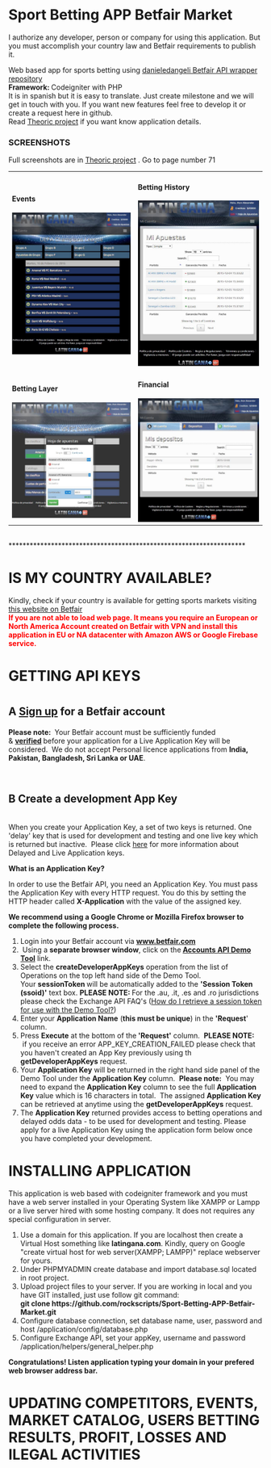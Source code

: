 <h1>Sport Betting APP Betfair Market</h1>
<p>I authorize any developer, person or company for using this application. But you must accomplish your country law and Betfair requirements to publish it.</p>
<p>
Web based app for sports betting using <a href="https://github.com/danieledangeli/betfair-php">danieledangeli Betfair API wrapper repository</a><br>
<b>Framework: </b>Codeigniter with PHP
<br>
It is in spanish but it is easy to translate. Just create milestone and we will get in touch with you. If you want new features feel free to develop it or create a request here in github.
<br>
Read <a href="https://github.com/rockscripts/Sport-Betting-APP-Betfair-Market/blob/master/Aplicacion%20para%20apuestas%20deportivas%20con%20cuotas%20de%20mercado.pdf">Theoric project</a> if you want know application details.
</p>
<h3>SCREENSHOTS</h3>
<p>Full screenshots are in <a href="https://github.com/rockscripts/Sport-Betting-APP-Betfair-Market/blob/master/Aplicacion%20para%20apuestas%20deportivas%20con%20cuotas%20de%20mercado.pdf">Theoric project</a> . Go to page number 71</p>
<p>
<table>
<tr>
<td>
    <div>
        <h4>Events</h4>
        <img src="readme_images/1.png" width="350"/>
    </div>
</td>
<td>
   <div>
        <h4>Betting History</h4>
        <img src="readme_images/3.png" width="350"/>
    </div>
</td>
</tr>
<tr>
<td>
     <div>
        <h4>Betting Layer</h4>
        <img src="readme_images/2.png" width="350"/>
    </div>
</td>
<td>
    <div>
        <h4>Financial</h4>
        <img src="readme_images/4.png" width="350"/>
    </div>
</td>
</tr>
</table>
</p>
<br>
*******************************************************************
<h1>IS MY COUNTRY AVAILABLE?</h1>
<p>
Kindly, check if your country is available for getting sports markets visiting <a href="https://www.betfair.com/">this website on Betfair</a>
<br>
<b style="color:red">If you are not able to load web page. It means you require an European or North America Account created on Betfair with VPN and install this application in EU or NA datacenter with Amazon AWS or Google Firebase service.</b> 
</p>


<h1>GETTING API KEYS</h1>
<div class="content">            
<h2><span class="number" data-mce-mark="1">A</span>&nbsp;<a href="http://register.betfair.com" target="_blank">Sign up</a> for a Betfair account<strong style="font-size: 1.5em;">&nbsp;</strong></h2>
<p><strong>Please note:&nbsp;</strong> Your Betfair account must be sufficiently funded &amp;&nbsp;<strong><a href="https://en-betfair.custhelp.com/app/answers/detail/a_id/72">verified</a>&nbsp;</strong>before your application for a Live Application Key will be considered. &nbsp;We do not accept Personal licence applications from&nbsp;<strong>India, Pakistan, Bangladesh, Sri Lanka or UAE</strong>.</p>
<p>&nbsp;</p>
<h2><span class="number">B</span> Create a development App Key</h2>
<p><br>When you create your Application Key, a set of two keys is returned. One 'delay' key that is used for development and testing and one live key which is returned but inactive. &nbsp;Please click <a href="http://docs.developer.betfair.com/docs/display/1smk3cen4v3lu3yomq5qye0ni/Application+Keys" target="_blank">here</a>&nbsp;for more information about Delayed and Live Application keys.</p>
<p><strong>What is an Application Key?</strong></p>
<p>In order to use the Betfair API, you need an Application Key. You must pass the Application Key with every HTTP request. You do this by setting the HTTP header called&nbsp;<strong>X-Application</strong> with the value of the assigned key.</p>
<p><strong>We recommend using a Google Chrome or Mozilla Firefox browser to complete the following process.</strong></p>
<ol><ol></ol></ol><ol class="black-number-box"><li><span class="black-number" data-mce-mark="1"></span> Login into your Betfair account via&nbsp;<strong><a href="https://www.betfair.com" target="_blank">www.betfair.com</a></strong></li>
<li><span class="black-number" data-mce-mark="1"></span>&nbsp;Using a <strong>separate browser window</strong>, click on the<strong>&nbsp;</strong><strong><a href="/exchange-api/accounts-api-demo/" target="_blank">Accounts API Demo Tool</a><a href="/exchange-api/accounts-api-demo/"></a></strong> link.</li>
<li><span class="black-number" data-mce-mark="1"></span> Select the&nbsp;<strong>createDeveloperAppKeys</strong>&nbsp;operation from the list of Operations on the top left hand side of the Demo Tool. Your&nbsp;<strong>sessionToken </strong>will be automatically added to the&nbsp;<strong>'Session Token (ssoid)'</strong> text box.&nbsp;<strong>PLEASE NOTE: </strong>For the .au, .it, .es and .ro&nbsp;jurisdictions please check the Exchange API FAQ's (<a id="question-italian-exchange-how-do-i-retrieve-a-session-token-for-use-with-the-demo-tool" href="exchange-api/faq/SearchForm?Search=How+do+I+retrieve+a+session+token+for+use+with+the+Demo+Tool%3F&amp;action_results=Go#answer-italian-exchange-how-do-i-retrieve-a-session-token-for-use-with-the-demo-tool" data-target="answer-italian-exchange-how-do-i-retrieve-a-session-token-for-use-with-the-demo-tool" data-id="286" data-clickurl="" data-url="italian-exchange-how-do-i-retrieve-a-session-token-for-use-with-the-demo-tool" data-clicksno="22">How do I retrieve a session token for use with the Demo Tool?</a>)</li>
<li><span class="black-number" data-mce-mark="1"></span> Enter your&nbsp;<strong>Application Name</strong>&nbsp;(<strong>this must be unique</strong>) in the <strong>'Request</strong>' column.</li>
<li><span class="black-number" data-mce-mark="1"></span> Press&nbsp;<strong>Execute</strong>&nbsp;at the bottom of the<strong> 'Request'</strong> column. &nbsp;<strong>PLEASE NOTE:</strong> &nbsp;if you receive an error&nbsp;APP_KEY_CREATION_FAILED please check that you haven't created an App Key previously using th <strong>getDeveloperAppKeys</strong> request. &nbsp;</li>
<li><span class="black-number" data-mce-mark="1"></span> Your <strong>Application Key</strong> will be returned in the right hand side panel of the Demo Tool under the <strong>Application Key</strong> column. &nbsp;<strong>Please note:</strong>&nbsp; You may need to expand the <strong>Application Key</strong> column to see the full <strong>Application Key</strong> value which is 16 characters in total. &nbsp;The assigned <strong>Application Key</strong> can be retrieved at anytime using the <strong>getDeveloperAppKeys</strong> request.&nbsp;</li>
<li>The <strong>Application Key</strong> returned provides access to betting operations and delayed odds data - to be used for development and testing. Please apply for a live Application Key using the application form below once you have completed your development.<a href="/get-started/exchange/exchange-step-2/"></a></li>
</ol>
</div>

<h1>INSTALLING APPLICATION</h1>
<p>
    This application is web based with codeigniter framework and you must have a web server installed in your Operating System like XAMPP or Lampp or a live server hired with some hosting company. It does not requires any special configuration in server.
</p>
<p>
    <ol>
        <li>
          Use a domain for this application. If you are localhost then create a Virtual Host something like <b>latingana.com</b>. Kindly, query on Google "create virtual host for web server(XAMPP; LAMPP)" replace webserver for yours.
        </li>
        <li>
          Under PHPMYADMIN create database and import database.sql located in root project.
        </li>
        <li>
          Upload project files to your server. If you are working in local and you have GIT installed, just use follow git command:<br>
          <b>git clone https://github.com/rockscripts/Sport-Betting-APP-Betfair-Market.git</b>
        </li>
        <li>
           Configure database connection, set database name, user, password and host /application/config/database.php
        </li>
        <li>
           Configure Exchange API, set your appKey, username and password  /application/helpers/general_helper.php
        </li>
    </ol>
</p>
<p>
<b>Congratulations! Listen application typing your domain in your prefered web browser address bar.</b>
</p>
<h1>UPDATING COMPETITORS, EVENTS, MARKET CATALOG, USERS BETTING RESULTS, PROFIT, LOSSES AND ILEGAL ACTIVITIES</h1>
<p>

</p>